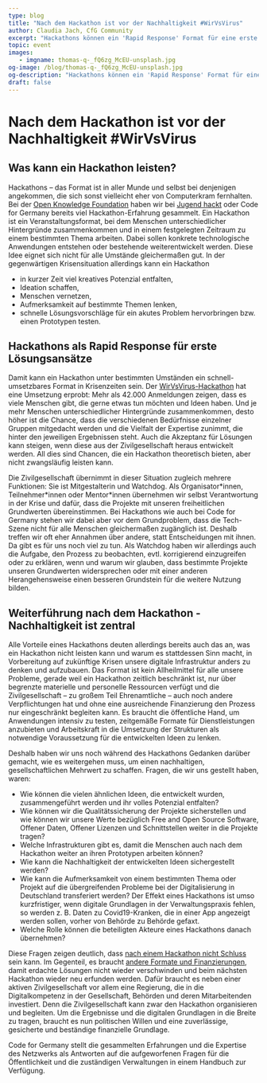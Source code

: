 ```yaml
---
type: blog
title: "Nach dem Hackathon ist vor der Nachhaltigkeit #WirVsVirus"
author: Claudia Jach, CfG Community
excerpt: "Hackathons können ein 'Rapid Response' Format für eine erste Ideenfindung in Krisenzeiten sein. Um Nachhaltigkeit sicherzustellen, braucht es im Anschluss politischen Willen, dauerhaft in Digitalkompetenz zu investieren." 
topic: event
images:
   - imgname: thomas-q-_fQ6zg_McEU-unsplash.jpg
og-image: /blog/thomas-q-_fQ6zg_McEU-unsplash.jpg
og-description: "Hackathons können ein 'Rapid Response' Format für eine erste Ideenfindung in Krisenzeiten sein. Jetzt braucht es eine nachhaltige Förderung."
draft: false
---
```


# Nach dem Hackathon ist vor der Nachhaltigkeit #WirVsVirus

## Was kann ein Hackathon leisten?

Hackathons – das Format ist in aller Munde und selbst bei denjenigen angekommen, die sich sonst vielleicht eher von Computerkram fernhalten. Bei der [Open Knowledge Foundation](https://okfn.de/) haben wir bei [Jugend hackt](https://handbuch.jugendhackt.de/) oder Code for Germany bereits viel Hackathon-Erfahrung gesammelt. Ein Hackathon ist ein Veranstaltungsformat, bei dem Menschen unterschiedlicher Hintergründe zusammenkommen und in einem festgelegten Zeitraum zu einem bestimmten Thema arbeiten. Dabei sollen konkrete technologische Anwendungen entstehen oder bestehende weiterentwickelt werden. Diese Idee eignet sich nicht für alle Umstände gleichermaßen gut. In der gegenwärtigen Krisensituation allerdings kann ein Hackathon

* in kurzer Zeit viel kreatives Potenzial entfalten,
* Ideation schaffen,
* Menschen vernetzen,
* Aufmerksamkeit auf bestimmte Themen lenken,
* schnelle Lösungsvorschläge für ein akutes Problem hervorbringen bzw. einen Prototypen testen.

## Hackathons als Rapid Response für erste Lösungsansätze

Damit kann ein Hackathon unter bestimmten Umständen ein schnell-umsetzbares Format in Krisenzeiten sein. Der [WirVsVirus-Hackathon](https://wirvsvirushackathon.org/) hat eine Umsetzung erprobt: Mehr als 42.000 Anmeldungen zeigen, dass es viele Menschen gibt, die gerne etwas tun möchten und Ideen haben. Und je mehr Menschen unterschiedlicher Hintergründe zusammenkommen, desto höher ist die Chance, dass die verschiedenen Bedürfnisse einzelner Gruppen mitgedacht werden und die Vielfalt der Expertise zunimmt, die hinter den jeweiligen Ergebnissen steht. Auch die Akzeptanz für Lösungen kann steigen, wenn diese aus der Zivilgesellschaft heraus entwickelt werden. All dies sind Chancen, die ein Hackathon theoretisch bieten, aber nicht zwangsläufig leisten kann.

Die Zivilgesellschaft übernimmt in dieser Situation zugleich mehrere Funktionen: Sie ist Mitgestalterin und Watchdog. Als Organisator\*innen, Teilnehmer\*innen oder Mentor\*innen übernehmen wir selbst Verantwortung in der Krise und dafür, dass die Projekte mit unseren freiheitlichen Grundwerten übereinstimmen. Bei Hackathons wie auch bei Code for Germany stehen wir dabei aber vor dem Grundproblem, dass die Tech-Szene nicht für alle Menschen gleichermaßen zugänglich ist. Deshalb treffen wir oft eher Annahmen über andere, statt Entscheidungen mit ihnen. Da gibt es für uns noch viel zu tun. Als Watchdog haben wir allerdings auch die Aufgabe, den Prozess zu beobachten, evtl. korrigierend einzugreifen oder zu erklären, wenn und warum wir glauben, dass bestimmte Projekte unseren Grundwerten widersprechen oder mit einer anderen Herangehensweise einen besseren Grundstein für die weitere Nutzung bilden.

## Weiterführung nach dem Hackathon - Nachhaltigkeit ist zentral

Alle Vorteile eines Hackathons deuten allerdings bereits auch das an, was ein Hackathon nicht leisten kann und warum es stattdessen Sinn macht, in Vorbereitung auf zukünftige Krisen unsere digitale Infrastruktur anders zu denken und aufzubauen. Das Format ist kein Allheilmittel für alle unsere Probleme, gerade weil ein Hackathon zeitlich beschränkt ist, nur über begrenzte materielle und personelle Ressourcen verfügt und die Zivilgesellschaft – zu großem Teil Ehrenamtliche – auch noch andere Verpflichtungen hat und ohne eine ausreichende Finanzierung den Prozess nur eingeschränkt begleiten kann. Es braucht die öffentliche Hand, um Anwendungen intensiv zu testen, zeitgemäße Formate für Dienstleistungen anzubieten und Arbeitskraft in die Umsetzung der Strukturen als notwendige Voraussetzung für die entwickelten Ideen zu lenken.

Deshalb haben wir uns noch während des Hackathons Gedanken darüber gemacht, wie es weitergehen muss, um einen nachhaltigen, gesellschaftlichen Mehrwert zu schaffen. Fragen, die wir uns gestellt haben, waren:

* Wie können die vielen ähnlichen Ideen, die entwickelt wurden, zusammengeführt werden und ihr volles Potenzial entfalten?
* Wie können wir die Qualitätssicherung der Projekte sicherstellen und wie können wir unsere Werte bezüglich Free and Open Source Software, Offener Daten, Offener Lizenzen und Schnittstellen weiter in die Projekte tragen?
* Welche Infrastrukturen gibt es, damit die Menschen auch nach dem Hackathon weiter an ihren Prototypen arbeiten können?
* Wie kann die Nachhaltigkeit der entwickelten Ideen sichergestellt werden?
* Wie kann die Aufmerksamkeit von einem bestimmten Thema oder Projekt auf die übergreifenden Probleme bei der Digitalisierung in Deutschland transferiert werden? Der Effekt eines Hackathons ist umso kurzfristiger, wenn digitale Grundlagen in der Verwaltungspraxis fehlen, so werden z. B. Daten zu Covid19-Kranken, die in einer App angezeigt werden sollen, vorher von Behörde zu Behörde gefaxt.
* Welche Rolle können die beteiligten Akteure eines Hackathons danach übernehmen?

Diese Fragen zeigen deutlich, dass [nach einem Hackathon nicht Schluss](https://okfn.de/blog/2020/03/ein-bisschen-prototyp-und-dann/) sein kann. Im Gegenteil, es braucht [andere Formate und Finanzierungen](https://digitalezivilgesellschaft.org/), damit erdachte Lösungen nicht wieder verschwinden und beim nächsten Hackathon wieder neu erfunden werden. Dafür braucht es neben einer aktiven Zivilgesellschaft vor allem eine Regierung, die in die Digitalkompetenz in der Gesellschaft, Behörden und deren Mitarbeitenden investiert. Denn die Zivilgesellschaft kann zwar den Hackathon organisieren und begleiten. Um die Ergebnisse und die digitalen Grundlagen in die Breite zu tragen, braucht es nun politischen Willen und eine zuverlässige, gesicherte und beständige finanzielle Grundlage. 

Code for Germany stellt die gesammelten Erfahrungen und die Expertise des Netzwerks als Antworten auf die aufgeworfenen Fragen für die Öffentlichkeit und die zuständigen Verwaltungen in einem Handbuch zur Verfügung.
